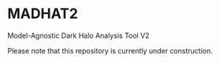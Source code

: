 # MADHAT2
Model-Agnostic Dark Halo Analysis Tool V2

Please note that this repository is currently under construction.
